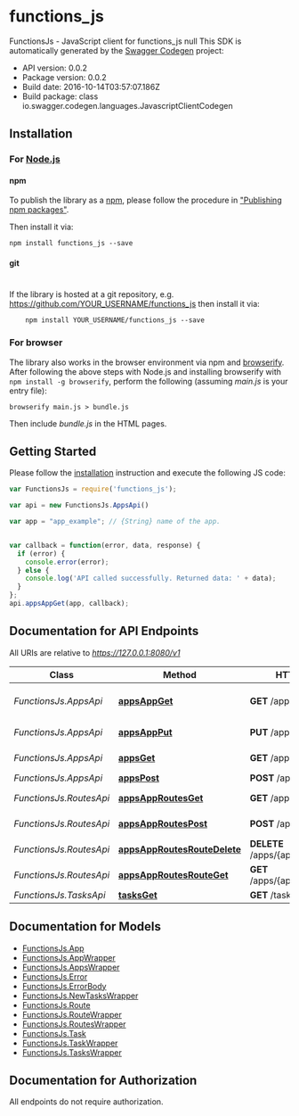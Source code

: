 # functions_js

FunctionsJs - JavaScript client for functions_js
null
This SDK is automatically generated by the [Swagger Codegen](https://github.com/swagger-api/swagger-codegen) project:

- API version: 0.0.2
- Package version: 0.0.2
- Build date: 2016-10-14T03:57:07.186Z
- Build package: class io.swagger.codegen.languages.JavascriptClientCodegen

## Installation

### For [Node.js](https://nodejs.org/)

#### npm

To publish the library as a [npm](https://www.npmjs.com/),
please follow the procedure in ["Publishing npm packages"](https://docs.npmjs.com/getting-started/publishing-npm-packages).

Then install it via:

```shell
npm install functions_js --save
```

#### git
#
If the library is hosted at a git repository, e.g.
https://github.com/YOUR_USERNAME/functions_js
then install it via:

```shell
    npm install YOUR_USERNAME/functions_js --save
```

### For browser

The library also works in the browser environment via npm and [browserify](http://browserify.org/). After following
the above steps with Node.js and installing browserify with `npm install -g browserify`,
perform the following (assuming *main.js* is your entry file):

```shell
browserify main.js > bundle.js
```

Then include *bundle.js* in the HTML pages.

## Getting Started

Please follow the [installation](#installation) instruction and execute the following JS code:

```javascript
var FunctionsJs = require('functions_js');

var api = new FunctionsJs.AppsApi()

var app = "app_example"; // {String} name of the app.


var callback = function(error, data, response) {
  if (error) {
    console.error(error);
  } else {
    console.log('API called successfully. Returned data: ' + data);
  }
};
api.appsAppGet(app, callback);

```

## Documentation for API Endpoints

All URIs are relative to *https://127.0.0.1:8080/v1*

Class | Method | HTTP request | Description
------------ | ------------- | ------------- | -------------
*FunctionsJs.AppsApi* | [**appsAppGet**](docs/AppsApi.md#appsAppGet) | **GET** /apps/{app} | Get information for a app.
*FunctionsJs.AppsApi* | [**appsAppPut**](docs/AppsApi.md#appsAppPut) | **PUT** /apps/{app} | Create/update a app.
*FunctionsJs.AppsApi* | [**appsGet**](docs/AppsApi.md#appsGet) | **GET** /apps | Get all app names.
*FunctionsJs.AppsApi* | [**appsPost**](docs/AppsApi.md#appsPost) | **POST** /apps | Post new app
*FunctionsJs.RoutesApi* | [**appsAppRoutesGet**](docs/RoutesApi.md#appsAppRoutesGet) | **GET** /apps/{app}/routes | Get route list by app name.
*FunctionsJs.RoutesApi* | [**appsAppRoutesPost**](docs/RoutesApi.md#appsAppRoutesPost) | **POST** /apps/{app}/routes | Create new Route
*FunctionsJs.RoutesApi* | [**appsAppRoutesRouteDelete**](docs/RoutesApi.md#appsAppRoutesRouteDelete) | **DELETE** /apps/{app}/routes/{route} | Deletes the route
*FunctionsJs.RoutesApi* | [**appsAppRoutesRouteGet**](docs/RoutesApi.md#appsAppRoutesRouteGet) | **GET** /apps/{app}/routes/{route} | Gets route by name
*FunctionsJs.TasksApi* | [**tasksGet**](docs/TasksApi.md#tasksGet) | **GET** /tasks | Get next task.


## Documentation for Models

 - [FunctionsJs.App](docs/App.md)
 - [FunctionsJs.AppWrapper](docs/AppWrapper.md)
 - [FunctionsJs.AppsWrapper](docs/AppsWrapper.md)
 - [FunctionsJs.Error](docs/Error.md)
 - [FunctionsJs.ErrorBody](docs/ErrorBody.md)
 - [FunctionsJs.NewTasksWrapper](docs/NewTasksWrapper.md)
 - [FunctionsJs.Route](docs/Route.md)
 - [FunctionsJs.RouteWrapper](docs/RouteWrapper.md)
 - [FunctionsJs.RoutesWrapper](docs/RoutesWrapper.md)
 - [FunctionsJs.Task](docs/Task.md)
 - [FunctionsJs.TaskWrapper](docs/TaskWrapper.md)
 - [FunctionsJs.TasksWrapper](docs/TasksWrapper.md)


## Documentation for Authorization

 All endpoints do not require authorization.

